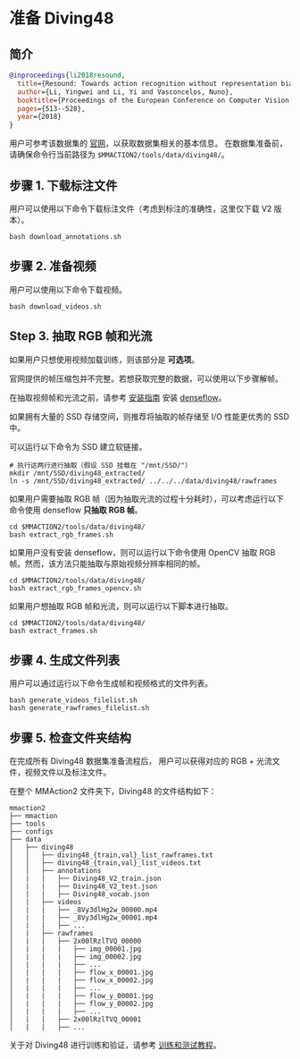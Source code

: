 # 准备 Diving48

## 简介

<!-- [DATASET] -->

```BibTeX
@inproceedings{li2018resound,
  title={Resound: Towards action recognition without representation bias},
  author={Li, Yingwei and Li, Yi and Vasconcelos, Nuno},
  booktitle={Proceedings of the European Conference on Computer Vision (ECCV)},
  pages={513--528},
  year={2018}
}
```

用户可参考该数据集的 [官网](http://www.svcl.ucsd.edu/projects/resound/dataset.html)，以获取数据集相关的基本信息。
在数据集准备前，请确保命令行当前路径为 `$MMACTION2/tools/data/diving48/`。

## 步骤 1. 下载标注文件

用户可以使用以下命令下载标注文件（考虑到标注的准确性，这里仅下载 V2 版本）。

```shell
bash download_annotations.sh
```

## 步骤 2. 准备视频

用户可以使用以下命令下载视频。

```shell
bash download_videos.sh
```

## Step 3. 抽取 RGB 帧和光流

如果用户只想使用视频加载训练，则该部分是 **可选项**。

官网提供的帧压缩包并不完整。若想获取完整的数据，可以使用以下步骤解帧。

在抽取视频帧和光流之前，请参考 [安装指南](/docs/zh_cn/get_started/installation.md) 安装 [denseflow](https://github.com/open-mmlab/denseflow)。

如果拥有大量的 SSD 存储空间，则推荐将抽取的帧存储至 I/O 性能更优秀的 SSD 中。

可以运行以下命令为 SSD 建立软链接。

```shell
# 执行这两行进行抽取（假设 SSD 挂载在 "/mnt/SSD/"）
mkdir /mnt/SSD/diving48_extracted/
ln -s /mnt/SSD/diving48_extracted/ ../../../data/diving48/rawframes
```

如果用户需要抽取 RGB 帧（因为抽取光流的过程十分耗时），可以考虑运行以下命令使用 denseflow **只抽取 RGB 帧**。

```shell
cd $MMACTION2/tools/data/diving48/
bash extract_rgb_frames.sh
```

如果用户没有安装 denseflow，则可以运行以下命令使用 OpenCV 抽取 RGB 帧。然而，该方法只能抽取与原始视频分辨率相同的帧。

```shell
cd $MMACTION2/tools/data/diving48/
bash extract_rgb_frames_opencv.sh
```

如果用户想抽取 RGB 帧和光流，则可以运行以下脚本进行抽取。

```shell
cd $MMACTION2/tools/data/diving48/
bash extract_frames.sh
```

## 步骤 4. 生成文件列表

用户可以通过运行以下命令生成帧和视频格式的文件列表。

```shell
bash generate_videos_filelist.sh
bash generate_rawframes_filelist.sh
```

## 步骤 5. 检查文件夹结构

在完成所有 Diving48 数据集准备流程后，
用户可以获得对应的 RGB + 光流文件，视频文件以及标注文件。

在整个 MMAction2 文件夹下，Diving48 的文件结构如下：

```
mmaction2
├── mmaction
├── tools
├── configs
├── data
│   ├── diving48
│   │   ├── diving48_{train,val}_list_rawframes.txt
│   │   ├── diving48_{train,val}_list_videos.txt
│   │   ├── annotations
│   |   |   ├── Diving48_V2_train.json
│   |   |   ├── Diving48_V2_test.json
│   |   |   ├── Diving48_vocab.json
│   |   ├── videos
│   |   |   ├── _8Vy3dlHg2w_00000.mp4
│   |   |   ├── _8Vy3dlHg2w_00001.mp4
│   |   |   ├── ...
│   |   ├── rawframes
│   |   |   ├── 2x00lRzlTVQ_00000
│   |   |   |   ├── img_00001.jpg
│   |   |   |   ├── img_00002.jpg
│   |   |   |   ├── ...
│   |   |   |   ├── flow_x_00001.jpg
│   |   |   |   ├── flow_x_00002.jpg
│   |   |   |   ├── ...
│   |   |   |   ├── flow_y_00001.jpg
│   |   |   |   ├── flow_y_00002.jpg
│   |   |   |   ├── ...
│   |   |   ├── 2x00lRzlTVQ_00001
│   |   |   ├── ...
```

关于对 Diving48 进行训练和验证，请参考 [训练和测试教程](/docs/en/user_guides/train_test.md)。
